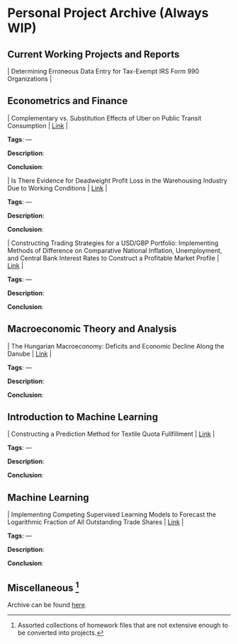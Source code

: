 # Personal Project Archive (Always WIP)

## Current Working Projects and Reports

| Determining Erroneous Data Entry for Tax-Exempt IRS Form 990 Organizations |

## Econometrics and Finance

| Complementary vs. Substitution Effects of Uber on Public Transit Consumption | [Link]() | 

**Tags**: —

**Description**: 

**Conclusion**: 

| Is There Evidence for Deadweight Profit Loss in the Warehousing Industry Due to Working Conditions | [Link]() |

**Tags**: —

**Description**: 

**Conclusion**: 

| Constructing Trading Strategies for a USD/GBP Portfolio: Implementing Methods of Difference on Comparative National Inflation, Unemployment, and Central Bank Interest Rates to Construct a Profitable Market Profile | [Link]() |

**Tags**: —

**Description**: 

**Conclusion**: 

## Macroeconomic Theory and Analysis

| The Hungarian Macroeconomy: Deficits and Economic Decline Along the Danube | [Link]() |

**Tags**: —

**Description**: 

**Conclusion**: 

## Introduction to Machine Learning

| Constructing a Prediction Method for Textile Quota Fullfillment  | [Link]() |

**Tags**: —

**Description**:

**Conclusion**: 

## Machine Learning

| Implementing Competing Supervised Learning Models to Forecast the Logarithmic Fraction of All Outstanding Trade Shares | [Link]() |

**Tags**: —

**Description**: 

**Conclusion**: 

## Miscellaneous [^1]

Archive can be found [here](https://tanner-woods.github.io/Textbooks_and_Study_Guides/Personal_Projects/Miscellaneous/Miscellaneous_Files).

[^1]: Assorted collections of homework files that are not extensive enough to be converted into projects.



